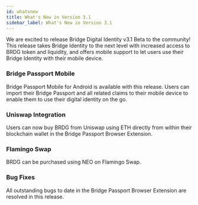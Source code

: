 ```yaml
---
id: whatsnew
title: What's New in Version 3.1
sidebar_label: What's New in Version 3.1
---
```


We are excited to release Bridge Digital Identity v3.1 Beta to the community!  This release takes Bridge Identity to the next level with increased access to BRDG token and liquidity, and offers mobile support to let users use their Bridge Identity with their mobile device.

### Bridge Passport Mobile
Bridge Passport Mobile for Android is available with this release.  Users can import their Bridge Passport and all related claims to their mobile device to enable them to use their digital identity on the go.

### Uniswap Integration
Users can now buy BRDG from Uniswap using ETH directly from within their blockchain wallet in the Bridge Passport Browser Extension.

### Flamingo Swap
BRDG can be purchased using NEO on Flamingo Swap.

### Bug Fixes
All outstanding bugs to date in the Bridge Passport Browser Extension are resolved in this release.



